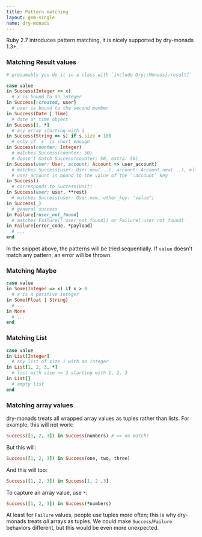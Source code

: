 ```yaml
---
title: Pattern matching
layout: gem-single
name: dry-monads
---
```


Ruby 2.7 introduces pattern matching, it is nicely supported by dry-monads 1.3+.

### Matching Result values

```ruby
# presumably you do it in a class with `include Dry::Monads[:result]`

case value
in Success(Integer => x)
  # x is bound to an integer
in Success[:created, user]
  # user is bound to the second member
in Success(Date | Time)
  # date or time object
in Success[1, *]
  # any array starting with 1
in Success(String => s) if s.size < 100
  # only if `s` is short enough
in Success(counter: Integer)
  # matches Success(counter: 50)
  # doesn't match Success(counter: 50, extra: 50)
in Success(user: User, account: Account => user_account)
  # matches Success(user: User.new(...), account: Account.new(...), else: ...)
  # user_account is bound to the value of the `:account` key
in Success()
  # corresponds to Success(Unit)
in Success(user: user, **rest)
  # matches Success(user: User.new, other_key: 'value")
in Success(_)
  # general success
in Failure[:user_not_found]
  # matches Failure([:user_not_found]) or Failure[:user_not_found]
in Failure[error_code, *payload]
  # ...
end
```

In the snippet above, the patterns will be tried sequentially. If `value` doesn't match any pattern, an error will be thrown.

### Matching Maybe

```ruby
case value
in Some(Integer => x) if x > 0
  # x is a positive integer
in Some(Float | String)
  # ...
in None
  # ...
end
```

### Matching List

```ruby
case value
in List[Integer]
  # any list of size 1 with an integer
in List[1, 2, 3, *]
  # list with size >= 3 starting with 1, 2, 3
in List[]
  # empty list
end
```

### Matching array values

dry-monads treats all wrapped array values as tuples rather than lists.
For example, this will not work:

```ruby
Success([1, 2, 3]) in Success(numbers) # => no match!
```

But this will:

```ruby
Success([1, 2, 3]) in Success(one, two, three)
```

And this will too:

```ruby
Success([1, 2, 3]) in Success[1, 2 ,3]
```

To capture an array value, use `*`:

```ruby
Success([1, 2, 3]) in Success(*numbers)
```

At least for `Failure` values, people use tuples more often; this is why dry-monads treats _all_ arrays as tuples. We could make `Success`/`Failure` behaviors different, but this would be even more unexpected.

